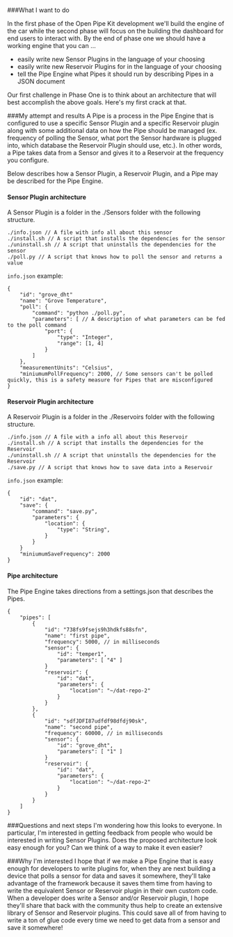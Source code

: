 ###What I want to do

In the first phase of the Open Pipe Kit development we'll build the engine of the car while the second phase will focus on the building the dashboard for end users to interact with. By the end of phase one we should have a working engine that you can ...

- easily write new Sensor Plugins in the language of your choosing
- easily write new Reservoir Plugins for in the language of your choosing
- tell the Pipe Engine what Pipes it should run by describing Pipes in a JSON document

Our first challenge in Phase One is to think about an architecture that will best accomplish the above goals. Here's my first crack at that.

###My attempt and results
A Pipe is a process in the Pipe Engine that is configured to use a specific Sensor Plugin and a specific Reservoir plugin along with some additional data on how the Pipe should be managed (ex. frequency of polling the Sensor, what port the Sensor hardware is plugged into, which database the Reservoir Plugin should use, etc.). In other words, a Pipe takes data from a Sensor and gives it to a Reservoir at the frequency you configure.

Below describes how a Sensor Plugin, a Reservoir Plugin, and a Pipe may be described for the Pipe Engine. 

#### Sensor Plugin architecture
A Sensor Plugin is a folder in the ./Sensors folder with the following structure.

	./info.json // A file with info all about this sensor
	./install.sh // A script that installs the dependencies for the sensor
	./uninstall.sh // A script that uninstalls the dependencies for the sensor
	./poll.py // A script that knows how to poll the sensor and returns a value

`info.json` example:

	{
		"id": "grove_dht"
		"name": "Grove Temperature",
		"poll": {
			"command": "python ./poll.py", 
			"parameters": [ // A description of what parameters can be fed to the poll command
				"port": {
					"type": "Integer",
					"range": [1, 4]
				}
			]
		}, 
		"measurementUnits": "Celsius",
		"miniumumPollFrequency": 2000, // Some sensors can't be polled quickly, this is a safety measure for Pipes that are misconfigured
	}


#### Reservoir Plugin architecture
A Reservoir Plugin is a folder in the ./Reservoirs folder with the following structure.

	./info.json // A file with a info all about this Reservoir
	./install.sh // A script that installs the dependencies for the Reservoir
	./uninstall.sh // A script that uninstalls the dependencies for the Reservoir
	./save.py // A script that knows how to save data into a Reservoir

`info.json` example:

	{
		"id": "dat",
		"save": {
			"command": "save.py",
			"parameters": {
				"location": {
					"type": "String",
				}
			}
		}
		"miniumumSaveFrequency": 2000
	}


#### Pipe architecture
The Pipe Engine takes directions from a settings.json that describes the Pipes.

	{
		"pipes": [
			{
				"id": "738fs9fsejs9h3hdkfs88sfn",
				"name": "first pipe",
				"frequency": 5000, // in milliseconds
				"sensor": {
					"id": "temper1",
					"parameters": [ "4" ]
				}
				"reservoir": {
					"id": "dat",
					"parameters": {
						"location": "~/dat-repo-2"
					}
				}
			},
			{
				"id": "sdfJDFI87udfdf98dfdj90sk",
				"name": "second pipe",
				"frequency": 60000, // in milliseconds
				"sensor": {
					"id": "grove_dht",
					"parameters": [ "1" ]
				}
				"reservoir": {
					"id": "dat",
					"parameters": {
						"location": "~/dat-repo-2"
					}
				}
			}
		]
	}



###Questions and next steps
I'm wondering how this looks to everyone. In particular, I'm interested in getting feedback from people who would be interested in writing Sensor Plugins. Does the proposed architecture look easy enough for you? Can we think of a way to make it even easier?  

###Why I'm interested
I hope that if we make a Pipe Engine that is easy enough for developers to write plugins for, when they are next building a device that polls a sensor for data and saves it somewhere, they'll take advantage of the framework because it saves them time from having to write the equivalent Sensor or Reservoir plugin in their own custom code. When a developer does write a Sensor and/or Reservoir plugin, I hope they'll share that back with the community thus help to create an extensive library of Sensor and Reservoir plugins. This could save all of from having to write a ton of glue code every time we need to get data from a sensor and save it somewhere!
